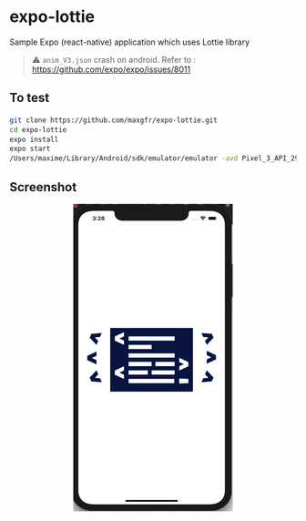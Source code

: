 # expo-lottie

Sample Expo (react-native) application which uses Lottie library

> ⚠️ `anim_V3.json` crash on android. Refer to : https://github.com/expo/expo/issues/8011

## To test

```sh
git clone https://github.com/maxgfr/expo-lottie.git
cd expo-lottie
expo install
expo start
/Users/maxime/Library/Android/sdk/emulator/emulator -avd Pixel_3_API_29 # run avd
```

## Screenshot

<div align="center">
  <img src="https://github.com/maxgfr/expo-lottie/blob/master/.github/screenshot.png" height="540" width="280"/>
</div>

